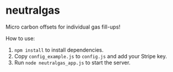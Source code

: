 # neutralgas

Micro carbon offsets for individual gas fill-ups!

How to use:

1) `npm install` to install dependencies.
2) Copy `config_example.js` to `config.js` and add your Stripe key.
3) Run `node neutralgas_app.js` to start the server.
